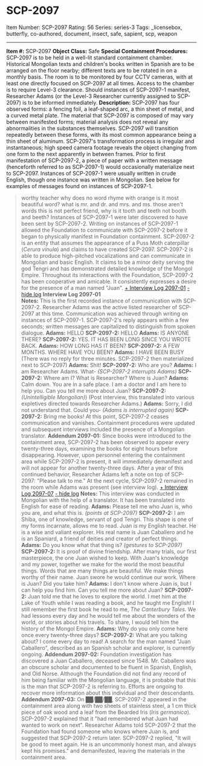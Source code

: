 # SCP-2097
Item Number: SCP-2097
Rating: 56
Series: series-3
Tags: _licensebox, butterfly, co-authored, document, insect, safe, sapient, scp, weapon

---

  
**Item #:** SCP-2097 
**Object Class:** Safe
**Special Containment Procedures:** SCP-2097 is to be held in a well-lit standard containment chamber. Historical Mongolian texts and children's books written in Spanish are to be arranged on the floor nearby; different texts are to be rotated in on a monthly basis. The room is to be monitored by four CCTV cameras, with at least one directly focused on SCP-2097 at all times. Access to the chamber is to require Level-3 clearance. Should instances of SCP-2097-1 manifest, Researcher Adams (or the Level-3 Researcher currently assigned to SCP-2097) is to be informed immediately.
**Description:** SCP-2097 has four observed forms: a fencing foil, a leaf-shaped arc, a thin sheet of metal, and a curved metal plate. The material that SCP-2097 is composed of may vary between manifested forms; material analysis does not reveal any abnormalities in the substances themselves. SCP-2097 will transition repeatedly between these forms, with its most common appearance being a thin sheet of aluminum. SCP-2097's transformation process is irregular and instantaneous; high speed camera footage reveals the object changing from one form to the next apparently in between frames.
Prior to first manifestation of SCP-2097-2, a piece of paper with a written message (henceforth referred to as SCP-2097-1) would occasionally materialize next to SCP-2097. Instances of SCP-2097-1 were usually written in crude English, though one instance was written in Mongolian. See below for examples of messages found on instances of SCP-2097-1.
> worthy teacher why does no word rhyme with orange is it most beautiful word?
> what is mr. and dr. and mrs. and ms. those aren't words this is not perfect
> friend, why is it tooth and teeth not booth and beeth?
Instances of SCP-2097-1 were later discovered to have been sent by SCP-2097-2. Writing on instances of SCP-2097-1 allowed the Foundation to communicate with SCP-2097-2 before it began to physically manifest in Foundation containment.
SCP-2097-2 is an entity that assumes the appearance of a Puss Moth caterpillar (_Cerura vinula_) and claims to have created SCP-2097. SCP-2097-2 is able to produce high-pitched vocalizations and can communicate in Mongolian and basic English. It claims to be a minor deity serving the god Tengri and has demonstrated detailed knowledge of the Mongol Empire. Throughout its interactions with the Foundation, SCP-2097-2 has been cooperative and amicable. It consistently expresses a desire for the presence of a man named "Juan".
[\+ Interview Log 2097-01](javascript:;)
[\- hide log](javascript:;)
> **Interview Log 2097-01**  
>  **Notes:** This is the first recorded instance of communication with SCP-2097-2. Researcher Adams was the active listed researcher of SCP-2097 at this time. Communication was achieved through writing on instances of SCP-2097-1. SCP-2097-2's reply appears within a few seconds; written messages are capitalized to distinguish from spoken dialogue.
> **Adams:** HELLO
> **SCP-2097-2:** HELLO
> **Adams:** IS ANYONE THERE?
> **SCP-2097-2:** YES. IT HAS BEEN LONG SINCE YOU WROTE BACK.
> **Adams:** HOW LONG HAS IT BEEN?
> **SCP-2097-2:** A FEW MONTHS. WHERE HAVE YOU BEEN?
> **Adams:** I HAVE BEEN BUSY
> (There was no reply for three minutes. SCP-2097-2 then materialized next to SCP-2097)
> **Adams:** Shit!
> **SCP-2097-2:** Who are you?
> **Adams:** I am Researcher Adams. What- _(SCP-2097-2 interrupts Adams)_
> **SCP-2097-2:** Where am I? What is Researcher? Where is Juan?
> **Adams:** Calm down. You are in a safe place. I am a doctor and I am here to help you. Can you tell me more about Juan?
> **SCP-2097-2:** _(Unintelligible Mongolian)_) (Post interview, this translated into various expletives directed towards Researcher Adams.)
> **Adams:** Sorry, I did not understand that. Could you- _(Adams is interrupted again)_
> **SCP-2097-2:** Bring me books!
> At this point, SCP-2097-2 ceases communication and vanishes.
> Containment procedures were updated and subsequent interviews included the presence of a Mongolian translator.
**Addendum 2097-01:** Since books were introduced to the containment area, SCP-2097-2 has been observed to appear every twenty-three days, examining the books for eight hours before disappearing. However, upon personnel entering the containment area while SCP-2097-2 is present, it will immediately demanifest and will not appear for another twenty-three days.
After a year of this continued behavior, Researcher Adams left a note on top of SCP-2097: "Please talk to me." At the next cycle, SCP-2097-2 remained in the room while Adams was present (see interview log).
[\+ Interview Log 2097-07](javascript:;)
[\- hide log](javascript:;)
> **Notes:** This interview was conducted in Mongolian with the help of a translator. It has been translated into English for ease of reading.
> **Adams:** Please tell me who Juan is, who you are, and what this is. _(points at SCP-2097)_
> **SCP-2097-2:** I am Shiba, one of knowledge, servant of god Tengri. This shape is one of my forms incarnate, allows me to read. Juan is my English teacher. He is a wise and valiant explorer. His real name is Juan Caballero and he is an Spaniard, a friend of deities and creator of perfect things.
> **Adams:** Do you know what that thing is? _(gestures to SCP-2097)_
> **SCP-2097-2:** It is proof of divine friendship. After many trials, our first masterpiece, the one Juan wished to keep. With Juan's knowledge and my power, together we make for the world the most beautiful things. Words that are many things are beautiful. We make things worthy of their name. Juan swore he would continue our work. Where is Juan? Did you take him?
> **Adams:** I don't know where Juan is, but I can help you find him. Can you tell me more about Juan?
> **SCP-2097-2:** Juan told me that he loves to explore the world. I met him at the Lake of Youth while I was reading a book, and he taught me English! I still remember the first book he read to me, _The Canterbury Tales_. We had lessons every day and he would tell me about the wonders of the world, or stories about his travels. To share, I would tell him the history of the Mongol Empire.
> **Adams:** Why do you only come here once every twenty-three days?
> **SCP-2097-2:** What are you talking about? I come every day to read!
> <End of log>
A search for the man named "Juan Caballero", described as an Spanish scholar and explorer, is currently ongoing.
**Addendum 2097-02:** Foundation investigation has discovered a Juan Caballero, deceased since 1548. Mr. Caballero was an obscure scholar and documented to be fluent in Spanish, English, and Old Norse. Although the Foundation did not find any record of him being familiar with the Mongolian language, it is probable that this is the man that SCP-2097-2 is referring to. Efforts are ongoing to recover more information about this individual and their descendants.
**Addendum 2097-03:** On ██/██/██, SCP-2097-2 appeared in the containment area along with two sheets of stainless steel, a 1 cm thick piece of oak wood and a leaf from the Bearded Iris (_Iris germanica_). SCP-2097-2 explained that it "had remembered what Juan had wanted to work on next". Researcher Adams told SCP-2097-2 that the Foundation had found someone who knows where Juan is, and suggested that SCP-2097-2 return later. SCP-2097-2 replied, "It will be good to meet again. He is an uncommonly honest man, and always kept his promises." and demanifested, leaving the materials in the containment area.